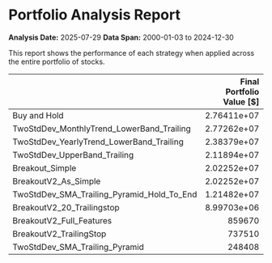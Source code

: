 # Portfolio Analysis Report

**Analysis Date:** 2025-07-29
**Data Span:** 2000-01-03 to 2024-12-30

This report shows the performance of each strategy when applied across the entire portfolio of stocks.

|                                            |   Final Portfolio Value [$] |   Portfolio Return [%] |   Max Drawdown [%] |
|:-------------------------------------------|----------------------------:|-----------------------:|-------------------:|
| Buy and Hold                               |                 2.76411e+07 |              27541.1   |          -59.0434  |
| TwoStdDev_MonthlyTrend_LowerBand_Trailing  |                 2.77262e+07 |              27626.2   |          -57.9807  |
| TwoStdDev_YearlyTrend_LowerBand_Trailing   |                 2.38379e+07 |              23737.9   |          -56.3716  |
| TwoStdDev_UpperBand_Trailing               |                 2.11894e+07 |              21089.4   |          -54.7357  |
| Breakout_Simple                            |                 2.02252e+07 |              20125.2   |          -56.1048  |
| BreakoutV2_As_Simple                       |                 2.02252e+07 |              20125.2   |          -56.1048  |
| TwoStdDev_SMA_Trailing_Pyramid_Hold_To_End |                 1.21482e+07 |              12048.2   |          -46.1387  |
| BreakoutV2_20_Trailingstop                 |                 8.99703e+06 |               8897.03  |          -27.9513  |
| BreakoutV2_Full_Features                   |            859670           |                759.67  |          -13.8805  |
| BreakoutV2_TrailingStop                    |            737510           |                637.51  |          -23.0354  |
| TwoStdDev_SMA_Trailing_Pyramid             |            248408           |                148.408 |           -7.39455 |